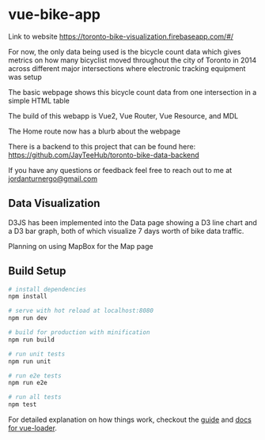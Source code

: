 # vue-bike-app
Link to website https://toronto-bike-visualization.firebaseapp.com/#/

For now, the only data being used is the bicycle count data which gives metrics on how many bicyclist moved throughout the city of Toronto in 2014 across different major intersections where electronic tracking equipment was setup

The basic webpage shows this bicycle count data from one intersection in a simple HTML table

The build of this webapp is Vue2, Vue Router, Vue Resource, and MDL

The Home route now has a blurb about the webpage

There is a backend to this project that can be found here: https://github.com/JayTeeHub/toronto-bike-data-backend

If you have any questions or feedback feel free to reach out to me at jordanturnergo@gmail.com

## Data Visualization
D3JS has been implemented into the Data page showing a D3 line chart and a D3 bar graph, both of which visualize 7 days worth of bike data traffic.

Planning on using MapBox for the Map page

## Build Setup

``` bash
# install dependencies
npm install

# serve with hot reload at localhost:8080
npm run dev

# build for production with minification
npm run build

# run unit tests
npm run unit

# run e2e tests
npm run e2e

# run all tests
npm test
```

For detailed explanation on how things work, checkout the [guide](http://vuejs-templates.github.io/webpack/) and [docs for vue-loader](http://vuejs.github.io/vue-loader).
